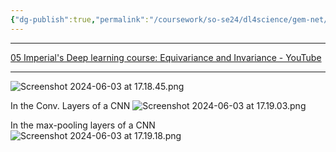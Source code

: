 ```yaml
---
{"dg-publish":true,"permalink":"/coursework/so-se24/dl4science/gem-net/invariance-and-equivariance/","noteIcon":""}
---
```


---
[05 Imperial's Deep learning course: Equivariance and Invariance - YouTube](https://www.youtube.com/watch?v=a4Quhf9NhMY)

---




![Screenshot 2024-06-03 at 17.18.45.png](/img/user/Attachments/Screenshot%202024-06-03%20at%2017.18.45.png)


In the Conv. Layers of a CNN
![Screenshot 2024-06-03 at 17.19.03.png](/img/user/Attachments/Screenshot%202024-06-03%20at%2017.19.03.png)




In the max-pooling layers of a CNN
![Screenshot 2024-06-03 at 17.19.18.png](/img/user/Attachments/Screenshot%202024-06-03%20at%2017.19.18.png)
